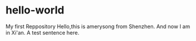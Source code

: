 # hello-world
My first Reppository
Hello,this is amerysong from Shenzhen.
And now I am in Xi'an.
A test sentence here.
